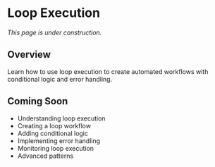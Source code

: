 # Loop Execution

*This page is under construction.*

<!-- TODO: Add tutorial for loop execution -->

## Overview

Learn how to use loop execution to create automated workflows with conditional logic and error handling.

## Coming Soon

- Understanding loop execution
- Creating a loop workflow
- Adding conditional logic
- Implementing error handling
- Monitoring loop execution
- Advanced patterns

